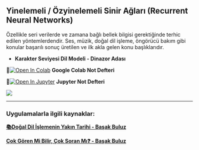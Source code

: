 ## Yinelemeli / Özyinelemeli Sinir Ağları (Recurrent Neural Networks)

Özellikle seri verilerde ve zamana bağlı bellek bilgisi gerektiğinde terhic edilen yöntemlerdendir. Ses, müzik, doğal dil işleme, öngörücü bakım gibi konular başarılı sonuç üretilen ve ilk akla gelen konu başlıklarıdır.

- **Karakter Seviyesi Dil Modeli - Dinazor Adası** 

📌[![Open In Colab](https://colab.research.google.com/assets/colab-badge.svg)](https://colab.research.google.com/github/ayyucekizrak/Udemy_DerinOgrenmeyeGiris/blob/master/Ozyinelemeli_Sinir_Aglar/Karakter_Seviyesi_Dil_Modeli_Dinazor_Adası.ipynb) **Google Colab Not Defteri**


📌[![Open In Jupyter](https://github.com/jupyter/notebook/blob/master/docs/resources/icon_32x32.svg)](https://nbviewer.jupyter.org/github/ayyucekizrak/Udemy_DerinOgrenmeyeGiris/blob/master/Ozyinelemeli_Sinir_Aglar/Karakter_Seviyesi_Dil_Modeli_Dinazor_Adası.ipynb) **Jupyter Not Defteri**

![](https://github.com/ayyucekizrak/Udemy_DerinOgrenmeyeGiris/blob/master/Ozyinelemeli_Sinir_Aglar/dinazor.gif)
 

---

### Uygulamalarla ilgili kaynaklar: 

**[📚Doğal Dil İşlemenin Yakın Tarihi -  Başak Buluz](https://medium.com/@basakbuluz/do%C4%9Fal-dil-i%CC%87%C5%9Flemenin-yak%C4%B1n-tarihi-6f8f62f6fbea)**

**[Çok Gören Mi Bilir, Çok Soran Mı❓ -  Başak Buluz](https://medium.com/deep-learning-turkiye/%C3%A7ok-g%C3%B6ren-mi-bilir-%C3%A7ok-soran-m%C4%B1-4bed5efdba41)**

 


